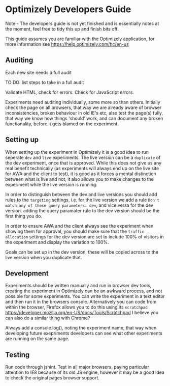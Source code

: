 # Optimizely Developers Guide #

Note - The developers guide is not yet finished and is essentially notes at the moment, feel free to tidy this up and finish bits off.

This guide assumes you are familiar with the Optimizely application, for more information see https://help.optimizely.com/hc/en-us

## Auditing ##

Each new site needs a full audit

TO DO: list steps to take in a full audit

Validate HTML, check for errors. Check for JavaScript errors.

Experiments need auditing individually, some more so than others. Initially check the page on all browsers, that way we are already aware of browser inconsistencies, 
broken behaviour in old IE's etc, also test the page(s) fully, that way we know how things 'should' work, 
and can document any broken functionality, before it gets blamed on the experiment.

## Setting up ##

When setting up the experiment in Optimizely it is a good idea to run seperate `dev` and `live`
experiments. The live version can be a `duplicate` of the dev experiment, once that is approved.
While this does not give us any real benefit technically (as experiments will always end up on
the live site for AWA and the client to test), it is good as it forces a mental distinction between 
what is live and not, it also allows you to make changes to the experiment while the live 
version is running.

In order to distinguish between the dev and live versions you should add rules to the `targeting` 
settings, i.e. for the live version we add a rule `Don't match any of these query parameters: dev`, 
and vice versa for the dev version. adding the query paramater rule to the dev version should be the
first thing you do.

In order to ensure AWA and the client always see the experiment when showing them for approval, 
you should make sure that the `traffic allocation` settings for the dev version are set to include 
100% of visitors in the experiment and display the variation to 100%.

Goals can be set up in the dev version, these will be copied across to the live version when you 
duplicate that.

## Development ##

Experiments should be written manually and run in browser dev tools, creating the experiment in Optimizely can be an awkward
process, and not possible for some experiments. You can write the experiment in a text editor and then run it in the browsers console.
Alternatively you can code from within the browser, Firefox allows you to do this using its `scratchpad` https://developer.mozilla.org/en-US/docs/Tools/Scratchpad I believe you can also do a similar thing with Chrome?

Always add a console.log(), noting the experiment name, that way when developing future exepriments developers can see what other experiments are running on the same page.

## Testing ##

Run code through jshint. Test in all major browsers, paying particular attention to IE8 because of its old JS engine, however it 
may be a good idea to check the original pages browser support.